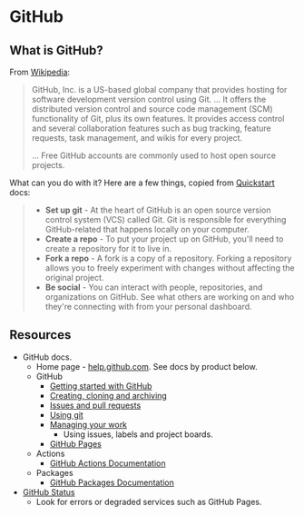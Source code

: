 # GitHub

## What is GitHub?

From [Wikipedia](https://en.wikipedia.org/wiki/GitHub):

> GitHub, Inc. is a US-based global company that provides hosting for software development version control using Git. ... It offers the distributed version control and source code management (SCM) functionality of Git, plus its own features. It provides access control and several collaboration features such as bug tracking, feature requests, task management, and wikis for every project.
>
> ... Free GitHub accounts are commonly used to host open source projects.


What can you do with it? Here are a few things, copied from [Quickstart](https://help.github.com/en/github/getting-started-with-github/quickstart) docs:

> - **Set up git** - At the heart of GitHub is an open source version control system (VCS) called Git. Git is responsible for everything GitHub-related that happens locally on your computer.
> - **Create a repo** - To put your project up on GitHub, you'll need to create a repository for it to live in.
> - **Fork a repo** - A fork is a copy of a repository. Forking a repository allows you to freely experiment with changes without affecting the original project.
> - **Be social** - You can interact with people, repositories, and organizations on GitHub. See what others are working on and who they're connecting with from your personal dashboard.


## Resources

- GitHub docs.
    - Home page - [help.github.com](help.github.com). See docs by product below.
    - GitHub
        - [Getting started with GitHub](https://help.github.com/en/github/getting-started-with-github)
        - [Creating, cloning and archiving](https://help.github.com/en/github/creating-cloning-and-archiving-repositories)
        - [Issues and pull requests](https://help.github.com/en/github/collaborating-with-issues-and-pull-requests)
        - [Using git](https://help.github.com/en/github/using-git)
        - [Managing your work](https://help.github.com/en/github/managing-your-work-on-github)
          - Using issues, labels and project boards.
        - [GitHub Pages](https://help.github.com/en/github/working-with-github-pages)
    - Actions
        - [GitHub Actions Documentation](https://help.github.com/en/actions)
    - Packages
        - [GitHub Packages Documentation](https://help.github.com/en/packages)
- [GitHub Status](https://www.githubstatus.com/)
    - Look for errors or degraded services such as GitHub Pages.
